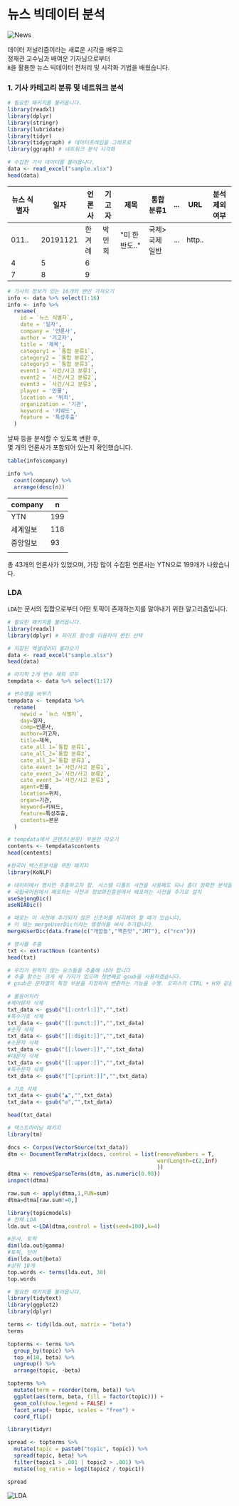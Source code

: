 # 뉴스 빅데이터 분석

![News](img/News.jpg)

데이터 저널리즘이라는 새로운 시각을 배우고  
정재관 교수님과 배여운 기자님으로부터  
`R`을 활용한 뉴스 빅데이터 전처리 및 시각화 기법을 배웠습니다.

### 1. 기사 카테고리 분류 및 네트워크 분석

```R
# 필요한 패키지를 불러옵니다.
library(readxl)
library(dplyr)
library(stringr)
library(lubridate)
library(tidyr)
library(tidygraph) # 데이터프레임을 그래프로
library(ggraph) # 네트워크 분석 시각화
```

```R
# 수집한 기사 데이터를 불러옵니다.
data <- read_excel("sample.xlsx")
head(data)
```

|뉴스 식별자|일자|언론사|기고자|제목|통합 분류1|...|URL|분석제외 여부|
|-|-|-|-|-|-|-|-|-|
|011..|20191121|한겨례|박민희|"미 한반도.."|국제>국제일반|...|http..||
| 4 | 5 | 6 |
| 7 | 8 | 9 |

```R
# 기사의 정보가 있는 16개의 변인 가져오기
info <- data %>% select(1:16)
info <- info %>% 
  rename(
    id = `뉴스 식별자`,
    date = '일자',
    company = '언론사',
    author = '기고자',
    title = '제목',
    category1 = `통합 분류1`,
    category2 = `통합 분류2`,
    category3 = `통합 분류3`,
    event1 = `사건/사고 분류1`,
    event2 = `사건/사고 분류2`,
    event3 = `사건/사고 분류3`, 
    player = '인물',
    location = '위치', 
    organization = '기관',
    keyword = '키워드',
    feature = '특성추출'
  )
```

날짜 등을 분석할 수 있도록 변환 후,  
몇 개의 언론사가 포함되어 있는지 확인했습니다.  

```R
table(info$company)

info %>% 
  count(company) %>% 
  arrange(desc(n))
```

| company | n |
| --- | --- |
| YTN | 199 |
| 세계일보 | 118 |
| 중앙일보 | 93 |
|||

총 43개의 언론사가 있었으며, 가장 많이 수집된 언론사는 YTN으로 199개가 나왔습니다.  



### LDA

`LDA`는 문서의 집합으로부터 어떤 토픽이 존재하는지를 알아내기 위한 알고리즘입니다.

```R
# 필요한 패키지를 불러옵니다.
library(readxl)
library(dplyr) # 파이프 함수를 이용하여 변인 선택
```

```R
# 저장된 엑셀데이터 불러오기 
data <- read_excel("sample.xlsx")
head(data)

# 마지막 2개 변수 제외 모두 
tempdata <- data %>% select(1:17)

# 변수명을 바꾸기 
tempdata <- tempdata %>% 
  rename(
    newid = `뉴스 식별자`,
    day=일자,
    comp=언론사,
    author=기고자,
    title=제목,
    cate_all_1=`통합 분류1`,
    cate_all_2=`통합 분류2`,
    cate_all_3=`통합 분류3`,
    cate_event_1=`사건/사고 분류1`,
    cate_event_2=`사건/사고 분류2`,
    cate_event_3=`사건/사고 분류3`, 
    agent=인물,
    location=위치, 
    organ=기관,
    keyword=키워드,
    feature=특성추출,
    contents=본문
  )

# tempdata에서 콘텐츠(본문) 부분만 따오기
contents <- tempdata$contents
head(contents)
```

```R
#한국어 텍스트분석을 위한 패키지
library(KoNLP)

# 데이터에서 명사만 추출하고자 함. 시스템 디폴트 사전을 사용해도 되나 좀더 정확한 분석을 위해 
# 국립국어원에서 배포하는 사전과 정보화진흥원에서 배포하는 사전을 추가로 설치
useSejongDic()
useNIADic()

# 때로는 이 사전에 추가되지 않은 신조어를 처리해야 할 때가 있습니다.
# 이 때는 mergeUserDic이라는 명령어를 써서 추가합니다.
mergeUserDic(data.frame(c("개깜놀","핵존맛","JMT"), c("ncn")))

# 명사를 추출
txt <- extractNoun (contents)
head(txt)

# 우리가 원하지 않는 요소들을 추출해 내야 합니다
# 추출 함수는 크게 세 가지가 있으며 첫번째로 gsub을 사용하겠습니다.
# gsub은 문자열의 특정 부분을 지정하여 변환하는 기능을 수행. 오피스의 CTRL + H와 같음

# 불용어처리
#제어문자 삭제
txt_data <- gsub("[[:cntrl:]]","",txt)
#특수기호 삭제
txt_data <- gsub("[[:punct:]]","",txt_data)
#숫자 삭제
txt_data <- gsub("[[:digit:]]","",txt_data)
#소문자 삭제
txt_data <- gsub("[[:lower:]]","",txt_data)
#대문자 삭제
txt_data <- gsub("[[:upper:]]","",txt_data)
#특수문자 삭제
txt_data <- gsub("[^[:print:]]","",txt_data)

# 기호 삭제
txt_data <- gsub("▲","",txt_data)
txt_data <- gsub("◎","",txt_data)

head(txt_data)
```

```R
# 텍스트마이닝 패키지
library(tm)

docs <- Corpus(VectorSource(txt_data))
dtm <- DocumentTermMatrix(docs, control = list(removeNumbers = T,
                                               wordLength=c(2,Inf)
                                               ))
dtma <- removeSparseTerms(dtm, as.numeric(0.98))
inspect(dtma)
```

```R
raw.sum <- apply(dtma,1,FUN=sum)
dtma=dtma[raw.sum!=0,]

library(topicmodels)
# 전체 LDA
lda.out <-LDA(dtma,control = list(seed=100),k=4)

#문서, 토픽
dim(lda.out@gamma)
#토픽, 단어
dim(lda.out@beta)
#상위 10개
top.words <- terms(lda.out, 30)
top.words
```

```R
# 필요한 패키지를 불러옵니다.
library(tidytext)
library(ggplot2)
library(dplyr)
```

```R
terms <- tidy(lda.out, matrix = "beta")
terms

topterms <- terms %>%
  group_by(topic) %>%
  top_n(10, beta) %>%
  ungroup() %>%
  arrange(topic, -beta)

topterms %>%
  mutate(term = reorder(term, beta)) %>%
  ggplot(aes(term, beta, fill = factor(topic))) +
  geom_col(show.legend = FALSE) +
  facet_wrap(~ topic, scales = "free") +
  coord_flip()
```

```R
library(tidyr)

spread <- topterms %>%
  mutate(topic = paste0("topic", topic)) %>%
  spread(topic, beta) %>%
  filter(topic1 > .001 | topic2 > .001) %>%
  mutate(log_ratio = log2(topic2 / topic1))

spread
```

![LDA](img/LDA.png)
